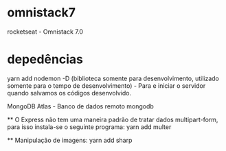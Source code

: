 # omnistack7
rocketseat - Omnistack 7.0

# depedências
yarn add nodemon -D (biblioteca somente para desenvolvimento, utilizado somente para o tempo de desenvolvimento) - Para e iniciar o servidor quando salvamos os códigos desenvolvido.

MongoDB Atlas - Banco de dados remoto mongodb

** O Express não tem uma maneira padrão de tratar dados multipart-form, para isso instala-se o seguinte programa:
	yarn add multer
	
** Manipulação de imagens:
	yarn add sharp